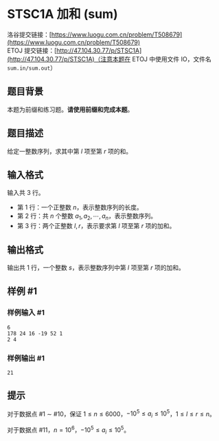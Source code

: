 # STSC1A 加和 (sum)

洛谷提交链接：[https://www.luogu.com.cn/problem/T508679](https://www.luogu.com.cn/problem/T508679)  
ETOJ 提交链接：[http://47.104.30.77/p/STSC1A](http://47.104.30.77/p/STSC1A)（注意本题在 ETOJ 中使用文件 IO，文件名 `sum.in/sum.out`）

## 题目背景

本题为前缀和练习题。**请使用前缀和完成本题**。

## 题目描述

给定一整数序列，求其中第 $l$ 项至第 $r$ 项的和。

## 输入格式

输入共 $3$ 行。
- 第 $1$ 行：一个正整数 $n$，表示整数序列的长度。
- 第 $2$ 行：共 $n$ 个整数 $a_1, a_2,\cdots, a_n$，表示整数序列。
- 第 $3$ 行：两个正整数 $l,r$，表示要求第 $l$ 项至第 $r$ 项的加和。

## 输出格式

输出共 $1$ 行，一个整数 $s$，表示整数序列中第 $l$ 项至第 $r$ 项的加和。

## 样例 #1

### 样例输入 #1

```
6
178 24 16 -19 52 1
2 4
```

### 样例输出 #1

```
21
```

## 提示

对于数据点 #1 $\sim$ #10，保证 $1 \le n \le 6000$，$-10^5 \le a_i \le 10^5$，$1 \le l \le r \le n$。

对于数据点 #11，$n = 10^6$，$-10^5 \le a_i \le 10^5$。
